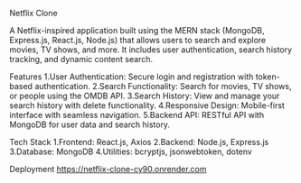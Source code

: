 Netflix Clone

A Netflix-inspired application built using the MERN stack (MongoDB, Express.js, React.js, Node.js) that allows users to search and explore movies, TV shows, and more. It includes user authentication, search history tracking, and dynamic content search.

Features
1.User Authentication: Secure login and registration with token-based authentication.
2.Search Functionality: Search for movies, TV shows, or people using the OMDB API.
3.Search History: View and manage your search history with delete functionality.
4.Responsive Design: Mobile-first interface with seamless navigation.
5.Backend API: RESTful API with MongoDB for user data and search history.

Tech Stack
1.Frontend: React.js, Axios
2.Backend: Node.js, Express.js
3.Database: MongoDB
4.Utilities: bcryptjs, jsonwebtoken, dotenv

Deployment
https://netflix-clone-cy90.onrender.com
